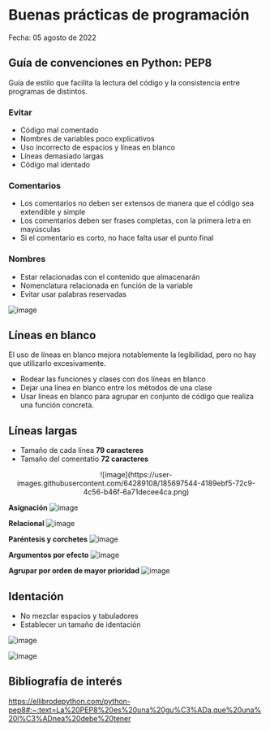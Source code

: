 # Buenas prácticas de programación 

Fecha: 05 agosto de 2022 

## Guía de convenciones en Python: PEP8 

Guía de estilo que facilita la lectura del código y la consistencia entre programas de distintos.

### Evitar 

*  Código mal comentado
*  Nombres de variables poco explicativos 
*  Uso incorrecto de espacios y líneas en blanco
*  Líneas demasiado largas
*  Código mal identado 

### Comentarios 

* Los comentarios no deben ser extensos de manera que el código sea extendible y simple
* Los comentarios deben ser frases completas, con la primera letra en mayúsculas
* Si el comentario es corto, no hace falta usar el punto final

### Nombres

* Estar relacionadas con el contenido que almacenarán
* Nomenclatura relacionada en función de la variable
* Evitar usar palabras reservadas 

![image](https://user-images.githubusercontent.com/64289108/185695726-b31d0acc-9692-497b-8cc3-4c9014b49aa2.png)

## Líneas en blanco

El uso de líneas en blanco mejora notablemente la legibilidad, pero no hay que utilizarlo excesivamente.
* Rodear las funciones y clases con dos líneas en blanco
* Dejar una línea en blanco entre los métodos de una clase
* Usar líneas en blanco para agrupar en conjunto de código que realiza una función concreta. 

## Líneas largas

* Tamaño de cada línea **79 caracteres**
* Tamaño del comentatio **72 caracteres**

<center>
![image](https://user-images.githubusercontent.com/64289108/185697544-4189ebf5-72c9-4c56-b46f-6a71decee4ca.png)
</center>

**Asignación**
![image](https://user-images.githubusercontent.com/64289108/185697672-3e87471b-67ab-4016-b0e8-419984d66160.png)

**Relacional**
![image](https://user-images.githubusercontent.com/64289108/185697698-95ea81a7-36ce-48b2-9562-199f8c71d181.png)

**Paréntesis y corchetes**
![image](https://user-images.githubusercontent.com/64289108/185692095-88ecc2eb-132c-49b4-8025-61a56309c622.png)

**Argumentos por efecto**
![image](https://user-images.githubusercontent.com/64289108/185698226-3c02aa82-7e87-4bc0-b662-575f0f5bd0a5.png)

**Agrupar por orden de mayor prioridad**
![image](https://user-images.githubusercontent.com/64289108/185698538-da73fd33-a0b1-4548-9c65-9ff1d76f0c46.png)

## Identación

* No mezclar espacios y tabuladores
* Establecer un tamaño de identación

![image](https://user-images.githubusercontent.com/64289108/185698753-1f309eb1-5f0f-46a4-b169-07c6832fe7dc.png)

![image](https://user-images.githubusercontent.com/64289108/185699789-3a947cd7-f870-4d16-a192-785bc2f54e52.png)


## Bibliografía de interés 
https://ellibrodepython.com/python-pep8#:~:text=La%20PEP8%20es%20una%20gu%C3%ADa,que%20una%20l%C3%ADnea%20debe%20tener


